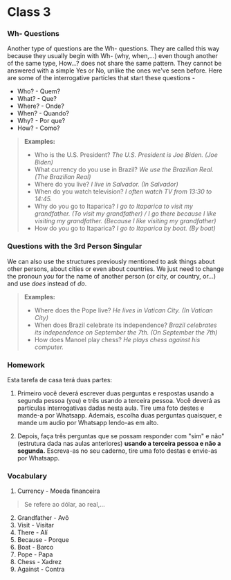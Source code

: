 # Class 3

### Wh- Questions

Another type of questions are the Wh- questions. They are called this way because they usually begin with Wh- (why, when,...) even though another of the same type, How...? does not share the same pattern. They cannot be answered with a simple Yes or No, unlike the ones we've seen before. Here are some of the interrogative particles that start these questions -

* Who? - Quem?
* What? - Que?
* Where? - Onde?
* When? - Quando?
* Why? - Por que?
* How? - Como?

> **Examples:**
> * Who is the U.S. President? _The U.S. President is Joe Biden. (Joe Biden)_
> * What currency do you use in Brazil? _We use the Brazilian Real. (The Brazilian Real)_
> * Where do you live? _I live in Salvador. (In Salvador)_
> * When do you watch television? _I often watch TV from 13:30 to 14:45._
> * Why do you go to Itaparica? _I go to Itaparica to visit my grandfather. (To visit my grandfather) / I go there because I like visiting my grandfather. (Because I like visiting my grandfather)_
> * How do you go to Itaparica? _I go to Itaparica by boat. (By boat)_

### Questions with the 3rd Person Singular

We can also use the structures previously mentioned to ask things about other persons, about cities or even about countries. We just need to change the pronoun _you_ for the name of another person (or city, or country, or...) and use _does_ instead of _do_.

> **Examples:**
> * Where does the Pope live? _He lives in Vatican City. (In Vatican City)_
> * When does Brazil celebrate its independence? _Brazil celebrates its independence on September the 7th. (On September the 7th)_
> * How does Manoel play chess? _He plays chess against his computer._

### Homework

Esta tarefa de casa terá duas partes:

1. Primeiro você deverá escrever duas perguntas e respostas usando a segunda pessoa (you) e três usando a terceira pessoa. Você deverá as partículas interrogativas dadas nesta aula. Tire uma foto destes e mande-a por Whatsapp. Ademais, escolha duas perguntas quaisquer, e mande um audio por Whatsapp lendo-as em alto.

2. Depois, faça três perguntas que se possam responder com "sim" e não" (estrutura dada nas aulas anteriores) **usando a terceira pessoa e não a segunda.** Escreva-as no seu caderno, tire uma foto destas e envie-as por Whatsapp.

### Vocabulary

1. Currency - Moeda financeira
> Se refere ao dólar, ao real,...
2. Grandfather - Avô
3. Visit - Visitar
4. There - Alí
5. Because - Porque
6. Boat - Barco
7. Pope - Papa
8. Chess - Xadrez
9. Against - Contra
